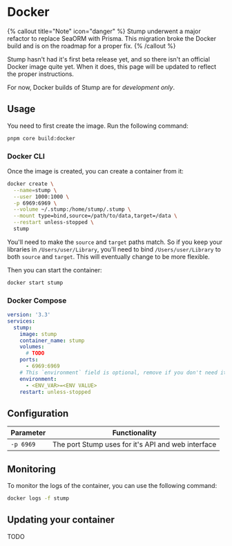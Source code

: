 # Docker

{% callout title="Note" icon="danger" %}
Stump underwent a major refactor to replace SeaORM with Prisma. This migration broke the Docker build and is on the roadmap for a proper fix.
{% /callout %}

Stump hasn't had it's first beta release yet, and so there isn't an official Docker image quite yet. When it does, this page will be updated to reflect the proper instructions.

For now, Docker builds of Stump are for _development only_.

## Usage

You need to first create the image. Run the following command:

```bash
pnpm core build:docker
```

### Docker CLI

Once the image is created, you can create a container from it:

```bash
docker create \
  --name=stump \
  --user 1000:1000 \
  -p 6969:6969 \
  --volume ~/.stump:/home/stump/.stump \
  --mount type=bind,source=/path/to/data,target=/data \
  --restart unless-stopped \
  stump
```

You'll need to make the `source` and `target` paths match. So if you keep your libraries in `/Users/user/Library`, you'll need to bind `/Users/user/Library` to both `source` and `target`. This will eventually change to be more flexible.

Then you can start the container:

```bash
docker start stump
```

### Docker Compose

```yaml
version: '3.3'
services:
  stump:
    image: stump
    container_name: stump
    volumes:
      # TODO
    ports:
      - 6969:6969
    # This `environment` field is optional, remove if you don't need it
    environment:
      - <ENV_VAR>=<ENV VALUE>
    restart: unless-stopped
```

## Configuration

| Parameter |                   Functionality                    |
| --------- | :------------------------------------------------: |
| `-p 6969` | The port Stump uses for it's API and web interface |

## Monitoring

To monitor the logs of the container, you can use the following command:

```bash
docker logs -f stump
```

## Updating your container

TODO
